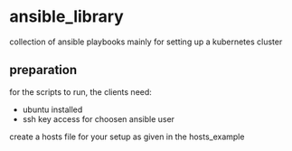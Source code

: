 # ansible_library
collection of ansible playbooks mainly for setting up a kubernetes cluster

## preparation
for the scripts to run, the clients need:
* ubuntu installed
* ssh key access for choosen ansible user

create a hosts file for your setup as given in the hosts_example
